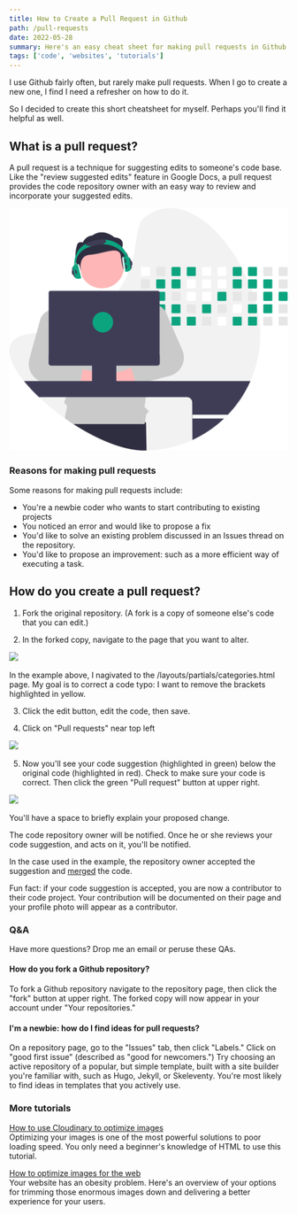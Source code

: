 ```yaml
---
title: How to Create a Pull Request in Github
path: /pull-requests
date: 2022-05-28
summary: Here's an easy cheat sheet for making pull requests in Github.
tags: ['code', 'websites', 'tutorials']
---
```


I use Github fairly often, but rarely make pull requests. When I go to create a new one, I find I need a refresher on how to do it. 

So I decided to create this short cheatsheet for myself. Perhaps you'll find it helpful as well. 


## What is a pull request? 

A pull request is a technique for suggesting edits to someone's code base. Like the "review suggested edits" feature in Google Docs, a pull request provides the code repository owner with an easy way to review and incorporate your suggested edits.

![developer](../static/developer-github-contributions-illustration.svg)

### Reasons for making pull requests 

Some reasons for making pull requests include: 

* You're a newbie coder who wants to start contributing to existing projects
* You noticed an error and would like to propose a fix
* You'd like to solve an existing problem discussed in an Issues thread on the repository.
* You'd like to propose an improvement: such as a more efficient way of executing a task. 

## How do you create a pull request? 

1. Fork the original repository. (A fork is a copy of someone else's code that you can edit.)

2. In the forked copy, navigate to the page that you want to alter.

<img src="https://res.cloudinary.com/icecloud7/image/upload/f_auto/v1653749339/SignalFox/github-pull-request-page_ijysu7.png">

In the example above, I nagivated to the /layouts/partials/categories.html page. My goal is to correct a code typo: I want to remove the brackets highlighted in yellow. 

3. Click the edit button, edit the code, then save. 

4. Click on "Pull requests" near top left

<img src="https://res.cloudinary.com/icecloud7/image/upload/f_auto/v1653749340/SignalFox/github-pull-requests-button_ieoino.png">


5. Now you'll see your code suggestion (highlighted in green) below the original code (highlighted in red). Check to make sure your code is correct. Then click the green "Pull request" button at upper right. 

<img src="https://res.cloudinary.com/icecloud7/image/upload/f_auto/v1653749342/SignalFox/pull-request-code-comparison_ivr4se.png">

You'll have a space to briefly explain your proposed change.

The code repository owner will be notified. Once he or she reviews your code suggestion, and acts on it, you'll be notified. 

In the case used in the example, the repository owner accepted the suggestion and <a href="https://github.com/zwbetz-gh/minimal-bootstrap-hugo-theme/pull/21/commits/fc0fa96451eae545d193cb9b845a21fc52240bd7" target="blank">merged</a> the code. 

Fun fact: if your code suggestion is accepted, you are now a contributor to their code project. Your contribution will be documented on their page and your profile photo will appear as a contributor. 

### Q&A 

Have more questions? Drop me an email or peruse these QAs.

#### How do you fork a Github repository? 

To fork a Github repository navigate to the repository page, then click the "fork" button at upper right. The forked copy will now appear in your account under "Your repositories." 

#### I'm a newbie: how do I find ideas for pull requests? 

On a repository page, go to the "Issues" tab, then click "Labels." Click on "good first issue" (described as "good for newcomers.") Try choosing an active repository of a popular, but simple template, built with a site builder you're familiar with, such as Hugo, Jekyll, or Skeleventy. You're most likely to find ideas in templates that you actively use.

### More tutorials 

<a href="/optimize-images-cloudinary" target="blank">How to use Cloudinary to optimize images</a><br/>
Optimizing your images is one of the most powerful solutions to poor loading speed. You only need a beginner's knowledge of HTML to use this tutorial.

<a href="https://www.signalfox.org/optimize-images" target="blank">How to optimize images for the web</a><br/>
Your website has an obesity problem. Here's an overview of your options for trimming those enormous images down and delivering a better experience for your users.
